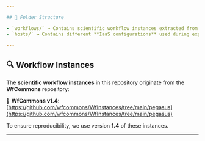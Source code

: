 ```yaml
---

## 📂 Folder Structure

- `workflows/` → Contains scientific workflow instances extracted from **WfCommons** ([version 1.4](https://github.com/wfcommons/WfInstances/tree/main/pegasus)).
- `hosts/` → Contains different **IaaS configurations** used during experimentation.

---
```


## 🔍 Workflow Instances
The **scientific workflow instances** in this repository originate from the **WfCommons** repository:

🔗 **WfCommons v1.4**: [https://github.com/wfcommons/WfInstances/tree/main/pegasus](https://github.com/wfcommons/WfInstances/tree/main/pegasus)

To ensure reproducibility, we use version **1.4** of these instances.

---
